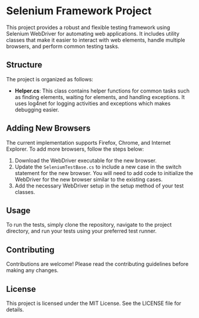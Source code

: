 # Selenium Framework Project

This project provides a robust and flexible testing framework using Selenium WebDriver for automating web applications. It includes utility classes that make it easier to interact with web elements, handle multiple browsers, and perform common testing tasks.

## Structure

The project is organized as follows:

- **Helper.cs**: This class contains helper functions for common tasks such as finding elements, waiting for elements, and handling exceptions. It uses log4net for logging activities and exceptions which makes debugging easier.

## Adding New Browsers

The current implementation supports Firefox, Chrome, and Internet Explorer. To add more browsers, follow the steps below:

1. Download the WebDriver executable for the new browser.
2. Update the `SeleniumTestBase.cs` to include a new case in the switch statement for the new browser. You will need to add code to initialize the WebDriver for the new browser similar to the existing cases.
3. Add the necessary WebDriver setup in the setup method of your test classes.

## Usage

To run the tests, simply clone the repository, navigate to the project directory, and run your tests using your preferred test runner.

## Contributing

Contributions are welcome! Please read the contributing guidelines before making any changes.

## License

This project is licensed under the MIT License. See the LICENSE file for details.
